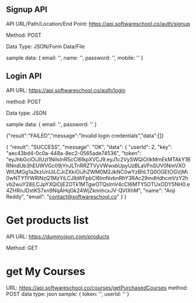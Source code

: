 
## Signup API

API URL/Path/Location/End Point: https://api.softwareschool.co/auth/signup

Method: POST

Data Type: JSON/Form Data/File

sample data:
{
    email: '',
    name: '',
    password: '',
    mobile: ''
}


## Login API

API URL: https://api.softwareschool.co/auth/login

method: POST

Data type: JSON

sample data:
{
    email: '',
    password: ''
}

{"result":"FAILED","message":"Invalid login credentials","data":[]}

{
    "result": "SUCCESS",
    "message": "OK",
    "data": {
        "userId": 2,
        "key": "aec43bd4-0c0a-448a-8ec2-0565ade74536",
        "token": "eyJhbGciOiJIUzI1NiIsInR5cCI6IkpXVCJ9.eyJ1c2VySWQiOiIkMmEkMTAkY1BRNndUb3hEUWVGc09jYnJLTnRRZTVyVWwxbUpyUzBLaVFnSUV0NmVXOWtUMGg1a2kzUnUiLCJrZXkiOiJhZWM0M2JkNC0wYzBhLTQ0OGEtOGVjMi0wNTY1YWRlNzQ1MzYiLCJlbWFpbCI6ImNvbnRhY3RAc29mdHdhcmVzY2hvb2wuY28iLCJpYXQiOjE2OTk1MTgwOTQsImV4cCI6MTY5OTUxODY5NH0.e4ZHRnJDxtKS7xn9NqAHqGk24WjZknnhcxJV-QVIXhM",
        "name": "Anji Reddy",
        "email": "contact@softwareschool.co"
    }
}


# Get products list

API URL: https://dummyjson.com/products

Method: GET

# get My Courses
URL: https://api.softwareschool.co/courses/getPurchasedCourses
method: POST
data type: json
sample: {
    token: '',
    userId: ''
}





